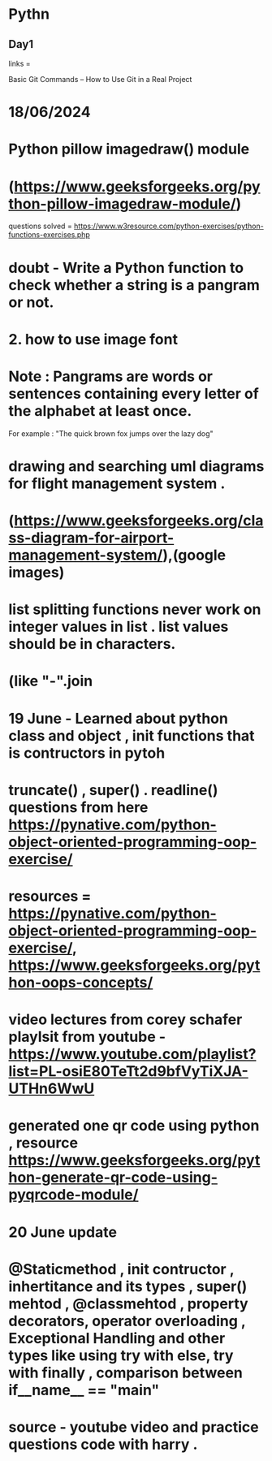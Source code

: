# Pythn
## Day1
<!-- Basic of python -->
links = 

Basic Git Commands – How to Use Git in a Real Project



# 18/06/2024
# Python pillow imagedraw() module
# (https://www.geeksforgeeks.org/python-pillow-imagedraw-module/)
questions solved = https://www.w3resource.com/python-exercises/python-functions-exercises.php

# doubt - Write a Python function to check whether a string is a pangram or not.
# 2. how to use image font 
# Note : Pangrams are words or sentences containing every letter of the alphabet at least once.
For example : "The quick brown fox jumps over the lazy dog"
# drawing and searching uml diagrams for flight management system . 
# (https://www.geeksforgeeks.org/class-diagram-for-airport-management-system/),(google images)
# list splitting functions never work on integer values in list . list values  should be in characters.
# (like "-".join 

# 19 June - Learned about python class and object , __init__ functions that is contructors in pytoh
# truncate() , super() . readline() questions from here https://pynative.com/python-object-oriented-programming-oop-exercise/
# resources = https://pynative.com/python-object-oriented-programming-oop-exercise/, https://www.geeksforgeeks.org/python-oops-concepts/
# video lectures from corey schafer playlsit from youtube - https://www.youtube.com/playlist?list=PL-osiE80TeTt2d9bfVyTiXJA-UTHn6WwU

# generated one qr code using python , resource https://www.geeksforgeeks.org/python-generate-qr-code-using-pyqrcode-module/


# 20 June update
# @Staticmethod , __init__ contructor , inhertitance and its types , super() mehtod , @classmehtod , property decorators, operator overloading , Exceptional Handling and other types like using try with else, try with finally , comparison between if__name__ == "__main__"
# source - youtube video and practice questions code with harry . 